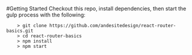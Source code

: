 #Getting Started
Checkout this repo, install dependencies, then start the gulp process with the following:

```
	> git clone https://github.com/andesitedesign/react-router-basics.git
	> cd react-router-basics
	> npm install
	> npm start
```
